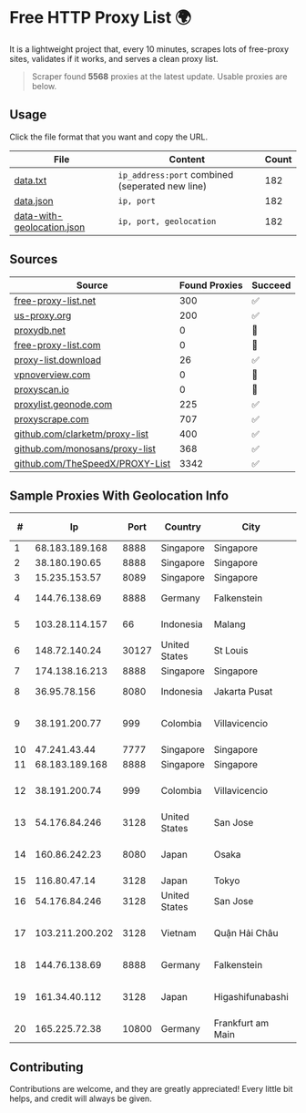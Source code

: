 
# Free HTTP Proxy List 🌍

It is a lightweight project that, every 10 minutes, scrapes lots of free-proxy sites, validates if it works, and serves a clean proxy list.


> Scraper found **5568** proxies at the latest update. Usable proxies are below.

## Usage

Click the file format that you want and copy the URL.


|File|Content|Count|
|----|-------|-----|
|[data.txt](https://raw.githubusercontent.com/themiralay/Proxy-List-World/master/data.txt)|`ip_address:port` combined (seperated new line)|182|
|[data.json](https://raw.githubusercontent.com/themiralay/Proxy-List-World/master/data.json)|`ip, port`|182|
|[data-with-geolocation.json](https://raw.githubusercontent.com/themiralay/Proxy-List-World/master/data-with-geolocation.json)|`ip, port, geolocation`|182|

## Sources

|Source|Found Proxies|Succeed|
|------|-------------|-------|
|[free-proxy-list.net](https://free-proxy-list.net)|300|✅|
|[us-proxy.org](https://www.us-proxy.org)|200|✅|
|[proxydb.net](http://proxydb.net)|0|🚫|
|[free-proxy-list.com](https://free-proxy-list.com/?page=&port=&type%5B%5D=http&type%5B%5D=https&up_time=0&search=Search)|0|🚫|
|[proxy-list.download](https://www.proxy-list.download/HTTP)|26|✅|
|[vpnoverview.com](https://vpnoverview.com/privacy/anonymous-browsing/free-proxy-servers)|0|🚫|
|[proxyscan.io](https://www.proxyscan.io)|0|🚫|
|[proxylist.geonode.com](https://proxylist.geonode.com/api/proxy-list?limit=300&page=1&sort_by=lastChecked&sort_type=desc&protocols=http,https)|225|✅|
|[proxyscrape.com](https://api.proxyscrape.com/v2/?request=displayproxies&protocol=http&timeout=10000&country=all&ssl=all&anonymity=all)|707|✅|
|[github.com/clarketm/proxy-list](https://raw.githubusercontent.com/clarketm/proxy-list/master/proxy-list-raw.txt)|400|✅|
|[github.com/monosans/proxy-list](https://raw.githubusercontent.com/monosans/proxy-list/main/proxies/http.txt)|368|✅|
|[github.com/TheSpeedX/PROXY-List](https://raw.githubusercontent.com/TheSpeedX/PROXY-List/master/http.txt)|3342|✅|


## Sample Proxies With Geolocation Info

|#|Ip|Port|Country|City|Internet Service Provider|
|-|--|----|-------|----|-------------------------|
|1|68.183.189.168|8888|Singapore|Singapore|DigitalOcean, LLC|
|2|38.180.190.65|8888|Singapore|Singapore|M247 Europe SRL|
|3|15.235.153.57|8089|Singapore|Singapore|OVH Hosting|
|4|144.76.138.69|8888|Germany|Falkenstein|Hetzner Online GmbH|
|5|103.28.114.157|66|Indonesia|Malang|PT Lintas Data Prima|
|6|148.72.140.24|30127|United States|St Louis|GoDaddy.com|
|7|174.138.16.213|8888|Singapore|Singapore|DigitalOcean, LLC|
|8|36.95.78.156|8080|Indonesia|Jakarta Pusat|PT. Telekomunikasi Indonesia|
|9|38.191.200.77|999|Colombia|Villavicencio|Hola Telecomunicacines Colombia S.A.S|
|10|47.241.43.44|7777|Singapore|Singapore|Alibaba Cloud LLC|
|11|68.183.189.168|8888|Singapore|Singapore|DigitalOcean, LLC|
|12|38.191.200.74|999|Colombia|Villavicencio|Hola Telecomunicacines Colombia S.A.S|
|13|54.176.84.246|3128|United States|San Jose|Amazon.com, Inc.|
|14|160.86.242.23|8080|Japan|Osaka|Sony Network Communications Inc|
|15|116.80.47.14|3128|Japan|Tokyo|InfoSphere|
|16|54.176.84.246|3128|United States|San Jose|Amazon.com, Inc.|
|17|103.211.200.202|3128|Vietnam|Quận Hải Châu|Viet Digital Technology Liability Company|
|18|144.76.138.69|8888|Germany|Falkenstein|Hetzner Online GmbH|
|19|161.34.40.112|3128|Japan|Higashifunabashi|NTT PC Communications, Inc.|
|20|165.225.72.38|10800|Germany|Frankfurt am Main|Zscaler Switzerland GmbH|



## Contributing

Contributions are welcome, and they are greatly appreciated! Every
little bit helps, and credit will always be given.


